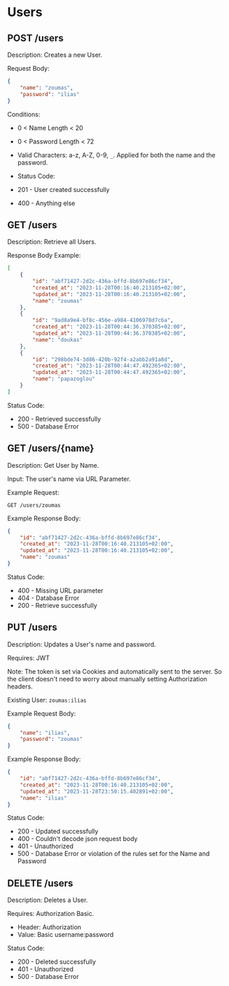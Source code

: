 # Users

## POST /users

Description: Creates a new User.

Request Body:
```json
{
    "name": "zoumas",
    "password": "ilias"
}
```

Conditions:
* 0 < Name Length < 20
* 0 < Password Length < 72
* Valid Characters: a-z, A-Z, 0-9, `_`. Applied for both the name and the password.

* Status Code: 
* 201 - User created successfully 
* 400 - Anything else

## GET /users

Description: Retrieve all Users.

Response Body Example:
```json
[
    {
        "id": "abf71427-2d2c-436a-bffd-8b697e86cf34",
        "created_at": "2023-11-28T00:16:40.213105+02:00",
        "updated_at": "2023-11-28T00:16:40.213105+02:00",
        "name": "zoumas"
    },
    {
        "id": "9ad8a9e4-bf8c-456e-a984-4106978d7c6a",
        "created_at": "2023-11-28T00:44:36.370385+02:00",
        "updated_at": "2023-11-28T00:44:36.370385+02:00",
        "name": "doukas"
    },
    {
        "id": "298bde74-3d86-420b-92f4-a2abb2a91a8d",
        "created_at": "2023-11-28T00:44:47.492365+02:00",
        "updated_at": "2023-11-28T00:44:47.492365+02:00",
        "name": "papazoglou"
    }
]
```

Status Code: 
* 200 - Retrieved successfully
* 500 - Database Error

## GET /users/{name}

Description: Get User by Name.

Input: The user's name via URL Parameter.

Example Request: 

`GET /users/zoumas`

Example Response Body:
```json
{
    "id": "abf71427-2d2c-436a-bffd-8b697e86cf34",
    "created_at": "2023-11-28T00:16:40.213105+02:00",
    "updated_at": "2023-11-28T00:16:40.213105+02:00",
    "name": "zoumas"
}
```

Status Code:
* 400 - Missing URL parameter
* 404 - Database Error
* 200 - Retrieve successfully

## PUT /users

Description: Updates a User's name and password.

Requires: JWT

Note: The token is set via Cookies and automatically sent to the server. So the client doesn't need to worry about manually setting Authorization headers.

Existing User: `zoumas:ilias`

Example Request Body:
```json
{
    "name": "ilias",
    "password": "zoumas"
}
```

Example Response Body:
```json
{
    "id": "abf71427-2d2c-436a-bffd-8b697e86cf34",
    "created_at": "2023-11-28T00:16:40.213105+02:00",
    "updated_at": "2023-11-28T23:50:15.402891+02:00",
    "name": "ilias"
}
```

Status Code:
* 200 - Updated successfully
* 400 - Couldn't decode json request body
* 401 - Unauthorized
* 500 - Database Error or violation of the rules set for the Name and Password

## DELETE /users

Description: Deletes a User.

Requires: Authorization Basic.

* Header: Authorization
* Value: Basic username:password

Status Code: 
* 200 - Deleted successfully
* 401 - Unauthorized
* 500 - Database Error

